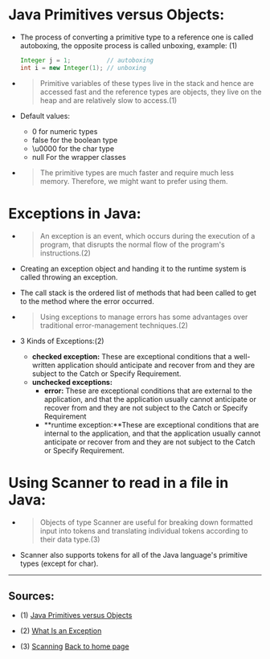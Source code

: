 # **Java Primitives versus Objects:**

- The process of converting a primitive type to a reference one is called autoboxing, the opposite process is called unboxing, example: (1)

  ```java
  Integer j = 1;          // autoboxing
  int i = new Integer(1); // unboxing
  ```

- > Primitive variables of these types live in the stack and hence are accessed fast and the reference types are objects, they live on the heap and are relatively slow to access.(1)

- Default values:

  - 0 for numeric types
  - false for the boolean type
  - \u0000 for the char type
  - null For the wrapper classes

- > The primitive types are much faster and require much less memory. Therefore, we might want to prefer using them.

# **Exceptions in Java:**

- > An exception is an event, which occurs during the execution of a program, that disrupts the normal flow of the program's instructions.(2)

- Creating an exception object and handing it to the runtime system is called throwing an exception.

- The call stack is the ordered list of methods that had been called to get to the method where the error occurred.

- > Using exceptions to manage errors has some advantages over traditional error-management techniques.(2)

- 3 Kinds of Exceptions:(2)
  - **checked exception:** These are exceptional conditions that a well-written application should anticipate and recover from and they are subject to the Catch or Specify Requirement.
  - **unchecked exceptions:**
    - **error:** These are exceptional conditions that are external to the application, and that the application usually cannot anticipate or recover from and they are not subject to the Catch or Specify Requirement
    - **runtime exception:**These are exceptional conditions that are internal to the application, and that the application usually cannot anticipate or recover from and they are not subject to the Catch or Specify Requirement.

# **Using Scanner to read in a file in Java:**

- > Objects of type Scanner are useful for breaking down formatted input into tokens and translating individual tokens according to their data type.(3)

- Scanner also supports tokens for all of the Java language's primitive types (except for char).

---

## Sources:

- (1) [Java Primitives versus Objects](https://www.baeldung.com/java-primitives-vs-objects)

- (2) [What Is an Exception](https://docs.oracle.com/javase/tutorial/essential/exceptions/definition.html)

- (3) [Scanning](https://docs.oracle.com/javase/tutorial/essential/io/scanning.html)
  [Back to home page](../README.md)
